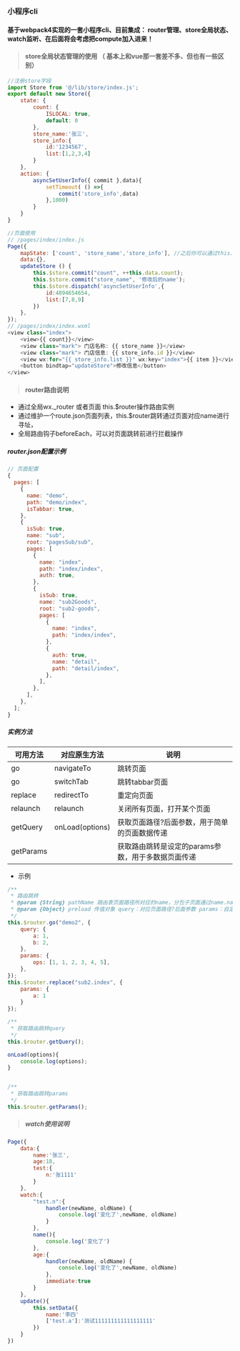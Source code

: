 ### 小程序cli

#### 基于webpack4实现的一套小程序cli、目前集成： router管理、store全局状态、watch监听、在后面将会考虑把compute加入进来！

> #### store全局状态管理的使用 （ 基本上和vue那一套差不多、但也有一些区别）
```js
//注册store字段
import Store from '@/lib/store/index.js';
export default new Store({
    state: {
        count: {
            ISLOCAL: true,
            default: 0
        },
        store_name:'张三',
        store_info:{
            id:'1234567',
            list:[1,2,3,4]
        }
    },
    action: {
        asyncSetUserInfo({ commit },data){
            setTimeout( () =>{
                commit('store_info',data)
            },1000)
        }
    }
}

//页面使用
// /pages/index/index.js
Page({
    mapState: ['count', 'store_name','store_info'], //之后你可以通过this.data.xxx => 获取到store的值
    data:{},
    updateStore () {
        this.$store.commit("count", ++this.data.count);
        this.$store.commit("store_name", '修改后的name');
        this.$store.dispatch('asyncSetUserInfo',{
            id:4894654654,
            list:[7,8,9]
        })
    },
});
// /pages/index/index.wxml
<view class="index">
    <view>{{ count}}</view>
    <view class="mark"> 门店名称: {{ store_name }}</view>
    <view class="mark"> 门店信息: {{ store_info.id }}</view>
    <view wx:for="{{ store_info.list }}" wx:key="index">{{ item }}</view>
    <button bindtap="updateStore">修改信息</button>
</view>


```

> #### router路由说明
- 通过全局wx._router 或者页面 this.$router操作路由实例
- 通过维护一个route.json页面列表，this.$router跳转通过页面对应name进行寻址，
- 全局路由钩子beforeEach，可以对页面跳转前进行拦截操作

##### router.json配置示例
```js
// 页面配置
{
  pages: [
    {
      name: "demo",
      path: "demo/index",
      isTabbar: true,
    },
    {
      isSub: true,
      name: "sub",
      root: "pagesSub/sub",
      pages: [
        {
          name: "index",
          path: "index/index",
          auth: true,
        },
        {
          isSub: true,
          name: "sub2Goods",
          root: "sub2-goods",
          pages: [
            {
              name: "index",
              path: "index/index",
            },
            {
              auth: true,
              name: "detail",
              path: "detail/index",
            },
          ],
        },
      ],
    },
  ];
}
```
##### 实例方法

|  可用方法   | 对应原生方法  | 说明 |
|  ----  | ----  | ----  |
| go  | navigateTo | 跳转页面 |
| go  | switchTab | 跳转tabbar页面 |
| replace  | redirectTo | 重定向页面 |
| relaunch  | relaunch | 关闭所有页面，打开某个页面 |
| getQuery  | onLoad(options)   | 获取页面路径?后面参数，用于简单的页面数据传递 |
| getParams   |    | 获取路由跳转是设定的params参数，用于多数据页面传递 |

- 示例
```js
/**
 * 路由跳转
 * @param {String} pathName 路由表页面路径所对应的name，分包子页面通过name.name查找
 * @param {Object} preload 传值对象 query：对应页面路径?后面参数 params：自定义数据
 */
this.$router.go("demo2", {
    query: {
        a: 1,
        b: 2,
    },
    params: {
        ops: [1, 1, 2, 3, 4, 5],
    },
});
this.$router.replace("sub2.index", {
    params: {
        a: 1
    }
});

/**
 * 获取路由跳转query
 */
this.$router.getQuery();

onLoad(options){
    console.log(options);
}


/**
 * 获取路由跳转params
 */
this.$router.getParams();
```

> ##### watch使用说明
```js
Page({
    data:{
        name:'张三',
        age:18,
        test:{
            n:'张1111'
        }
    },
    watch:{
        "test.n":{
            handler(newName, oldName) {
                console.log('变化了',newName, oldName)
            }
        },
        name(){
            console.log('变化了')
        },
        age:{
            handler(newName, oldName) {
                console.log('变化了',newName, oldName)
            },
            immediate:true
        }
    },
    update(){
        this.setData({
            name:'李四'
            ['test.a']:'测试111111111111111111'
        })
    }
})

```